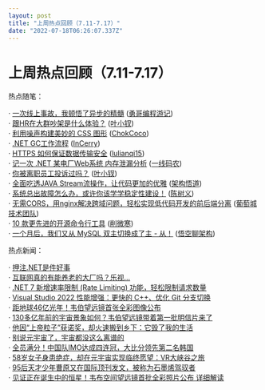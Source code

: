 ```yaml
---
layout: post
title: "上周热点回顾（7.11-7.17）"
date: "2022-07-18T06:26:07.337Z"
---
```

上周热点回顾（7.11-7.17）
=================

热点随笔：

· [一次线上事故，我顿悟了异步的精髓](https://www.cnblogs.com/makemylife/archive/2022/07/11/16462866.html) ([勇哥编程游记](https://www.cnblogs.com/makemylife/))  
· [跟HR在大群吵架是什么体验？](https://www.cnblogs.com/yexiaochai/archive/2022/07/12/16469573.html) ([叶小钗](https://www.cnblogs.com/yexiaochai/))  
· [利用噪声构建美妙的 CSS 图形](https://www.cnblogs.com/coco1s/archive/2022/07/13/16472985.html) ([ChokCoco](https://www.cnblogs.com/coco1s/))  
· [.NET GC工作流程](https://www.cnblogs.com/InCerry/archive/2022/07/11/dotnet-gc-workflow-1.html) ([InCerry](https://www.cnblogs.com/InCerry/))  
· [HTTPS 如何保证数据传输安全](https://www.cnblogs.com/lulianqi/archive/2022/07/14/16476166.html) ([lulianqi15](https://www.cnblogs.com/lulianqi/))  
· [记一次 .NET 某电厂Web系统 内存泄漏分析](https://www.cnblogs.com/huangxincheng/archive/2022/07/14/16476232.html) ([一线码农](https://www.cnblogs.com/huangxincheng/))  
· [你被离职员工投诉过吗？](https://www.cnblogs.com/yexiaochai/archive/2022/07/11/16465960.html) ([叶小钗](https://www.cnblogs.com/yexiaochai/))  
· [全面吃透JAVA Stream流操作，让代码更加的优雅](https://www.cnblogs.com/softwarearch/archive/2022/07/11/16466235.html) ([架构悟道](https://www.cnblogs.com/softwarearch/))  
· [系统总出故障怎么办，或许你该学学稳定性建设！](https://www.cnblogs.com/chanshuyi/archive/2022/07/13/how-to-build-the-stable-system.html) ([陈树义](https://www.cnblogs.com/chanshuyi/))  
· [无需CORS，用nginx解决跨域问题，轻松实现低代码开发的前后端分离](https://www.cnblogs.com/powertoolsteam/archive/2022/07/15/16481518.html) ([葡萄城技术团队](https://www.cnblogs.com/powertoolsteam/))  
· [10 款更先进的开源命令行工具](https://www.cnblogs.com/xueweihan/archive/2022/07/13/16472506.html) ([削微寒](https://www.cnblogs.com/xueweihan/))  
· [一个月后，我们又从 MySQL 双主切换成了主 - 从！](https://www.cnblogs.com/jackson0714/archive/2022/07/11/16467547.html) ([悟空聊架构](https://www.cnblogs.com/jackson0714/))

热点新闻：

· [押注.NET是件好事](https://news.cnblogs.com/n/724494/)  
· [互联网真的有能养老的大厂吗？乐视...](https://news.cnblogs.com/n/724354/)  
· [.NET 7 新增速率限制 (Rate Limiting) 功能，轻松限制请求数量](https://news.cnblogs.com/n/724707/)  
· [Visual Studio 2022 性能增强：更快的 C++、优化 Git 分支切换](https://news.cnblogs.com/n/724575/)  
· [距地球46亿光年！韦伯望远镜首张全彩图像公布](https://news.cnblogs.com/n/724443/)  
· [130多亿年前的宇宙景象如何？韦伯望远镜带着第一批明信片来了](https://news.cnblogs.com/n/724582/)  
· [他因“上帝粒子”获诺奖，却火速搬到乡下：它毁了我的生活](https://news.cnblogs.com/n/724448/)  
· [别说元宇宙了，宇宙都没这么离谱的](https://news.cnblogs.com/n/724542/)  
· [全员满分！中国队IMO达成四连冠，大比分领先第二名韩国](https://news.cnblogs.com/n/724738/)  
· [58岁女子身患绝症，却在元宇宙实现临终愿望：VR大峡谷之旅](https://news.cnblogs.com/n/724415/)  
· [95后天才少年曹原又在国际顶刊发文，被称为石墨烯驾驭者](https://news.cnblogs.com/n/724550/)  
· [见证正在诞生中的恒星！韦布空间望远镜首批全彩照片公布 详细解读](https://news.cnblogs.com/n/724515/)